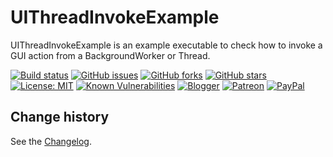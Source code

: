 UIThreadInvokeExample
====================================

UIThreadInvokeExample is an example executable to check how to invoke a GUI action from a BackgroundWorker or Thread.

[![Build status](https://ci.appveyor.com/api/projects/status/w0m5a7x272r0depq?svg=true)](https://ci.appveyor.com/project/SeppPenner/uithreadinvokeexample)
[![GitHub issues](https://img.shields.io/github/issues/SeppPenner/UIThreadInvokeExample.svg)](https://github.com/SeppPenner/UIThreadInvokeExample/issues)
[![GitHub forks](https://img.shields.io/github/forks/SeppPenner/UIThreadInvokeExample.svg)](https://github.com/SeppPenner/UIThreadInvokeExample/network)
[![GitHub stars](https://img.shields.io/github/stars/SeppPenner/UIThreadInvokeExample.svg)](https://github.com/SeppPenner/UIThreadInvokeExample/stargazers)
[![License: MIT](https://img.shields.io/badge/License-MIT-blue.svg)](https://raw.githubusercontent.com/SeppPenner/UIThreadInvokeExample/master/License.txt)
[![Known Vulnerabilities](https://snyk.io/test/github/SeppPenner/UIThreadInvokeExample/badge.svg)](https://snyk.io/test/github/SeppPenner/UIThreadInvokeExample)
[![Blogger](https://img.shields.io/badge/Follow_me_on-blogger-orange)](https://franzhuber23.blogspot.de/)
[![Patreon](https://img.shields.io/badge/Patreon-F96854?logo=patreon&logoColor=white)](https://patreon.com/SeppPennerOpenSourceDevelopment)
[![PayPal](https://img.shields.io/badge/PayPal-00457C?logo=paypal&logoColor=white)](https://paypal.me/th070795)

Change history
--------------

See the [Changelog](https://github.com/SeppPenner/UIThreadInvokeExample/blob/master/Changelog.md).